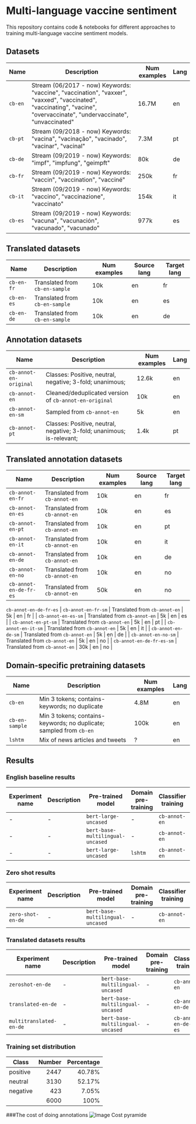 # Multi-language vaccine sentiment

This repository contains code & notebooks for different approaches to training multi-language vaccine sentiment models.

## Datasets

| Name          | Description           | Num examples  | Lang |
| ------------- | --------------------- | ------------- | ---- |
| `cb-en` | Stream (06/2017 - now) Keywords: "vaccine", "vaccination", "vaxxer", "vaxxed", "vaccinated", "vaccinating", "vacine", "overvaccinate", "undervaccinate", "unvaccinated" | 16.7M | en |
| `cb-pt` | Stream (09/2018 - now) Keywords: "vacina", "vacinação", "vacinado", "vacinar", "vacinal" | 7.3M | pt |
| `cb-de` | Stream (09/2019 - now) Keywords: "impf", "impfung", "geimpft" | 80k | de |
| `cb-fr` | Stream (09/2019 - now) Keywords: "vaccin", "vaccination", "vacciné" | 250k | fr |
| `cb-it` | Stream (09/2019 - now) Keywords: "vaccino", "vaccinazione", "vaccinato" | 154k | it |
| `cb-es` | Stream (09/2019 - now) Keywords: "vacuna", "vacunación", "vacunado", "vacunado" | 977k | es |

## Translated  datasets
| Name          | Description           | Num examples  | Source lang | Target lang |
| ------------- | --------------------- | ------------- | ---- |  ---- |
| `cb-en-fr` | Translated from `cb-en-sample`  | 10k | en | fr |
| `cb-en-es` | Translated from `cb-en-sample` | 10k | en | es |
| `cb-en-de` | Translated from `cb-en-sample` | 10k | en | de |


## Annotation datasets

| Name          | Description           | Num examples  | Lang |
| ------------- | --------------------- | ------------- | ---- |
| `cb-annot-en-original` | Classes: Positive, neutral, negative; 3-fold; unanimous; | 12.6k | en |
| `cb-annot-en` | Cleaned/deduplicated version of `cb-annot-en-original` | 10k | en |
| `cb-annot-en-sm` | Sampled from `cb-annot-en` | 5k | en |
| `cb-annot-pt` | Classes: Positive, neutral, negative; 3-fold; unanimous; is-relevant;  | 1.4k | pt |


## Translated annotation datasets

| Name          | Description           | Num examples  | Source lang | Target lang |
| ------------- | --------------------- | ------------- | ---- |  ---- |
| `cb-annot-en-fr` | Translated from `cb-annot-en`  | 10k | en | fr |
| `cb-annot-en-es` | Translated from `cb-annot-en` | 10k | en | es |
| `cb-annot-en-pt` | Translated from `cb-annot-en` | 10k | en | pt |
| `cb-annot-en-it` | Translated from `cb-annot-en` | 10k | en | it |
| `cb-annot-en-de` | Translated from `cb-annot-en` | 10k | en | de |
| `cb-annot-en-no` | Translated from `cb-annot-en` | 10k | en | no |
| `cb-annot-en-de-fr-es` | Translated from `cb-annot-en` | 50k | en | no |

`cb-annot-en-de-fr-es`
| `cb-annot-en-fr-sm` | Translated from `cb-annot-en`  | 5k | en | fr |
| `cb-annot-en-es-sm` | Translated from `cb-annot-en` | 5k | en | es |
| `cb-annot-en-pt-sm` | Translated from `cb-annot-en` | 5k | en | pt |
| `cb-annot-en-it-sm` | Translated from `cb-annot-en` | 5k | en | it |
| `cb-annot-en-de-sm` | Translated from `cb-annot-en` | 5k | en | de |
| `cb-annot-en-no-sm` | Translated from `cb-annot-en` | 5k | en | no |
| `cb-annot-en-de-fr-es-sm` | Translated from `cb-annot-en` | 30k | en | no |


## Domain-specific pretraining datasets

| Name          | Description           | Num examples  | Lang |
| ------------- | --------------------- | ------------- | ---- |
| `cb-en` | Min 3 tokens; contains-keywords; no duplicate  | 4.8M | en |
| `cb-en-sample` | Min 3 tokens; contains-keywords; no duplicate; sampled from `cb-en`  | 100k | en |
| `lshtm` | Mix of news articles and tweets   | ? | en |



## Results

### English baseline results

| Experiment name          | Description | Pre-trained model | Domain pre-training | Classifier training | Accuracy | F1-macro |
| ------------- | ------------| ------------------| ------------------- | ------------------- |  ------- | -------- |
| - | - | `bert-large-uncased`  | - | `cb-annot-en` | 89.1% | ? |
| - | - | `bert-base-multilingual-uncased`  | - | `cb-annot-en` | 84% | ? |
| - | - | `bert-large-uncased` | `lshtm` | `cb-annot-en` | 92% | ? |

### Zero shot results

| Experiment name | Description | Pre-trained model | Domain pre-training | Classifier training | Evaluation dataset | Accuracy | F1-macro |
| ------------- | ------------| ------------------| ------------------- | ------------------- |  ------- | -------- | -------- |
| `zero-shot-en-de` | - | `bert-base-multilingual-uncased`  | - | `cb-annot-en` | `cb-annot-de` | - | - |


### Translated datasets results

| Experiment name | Description | Pre-trained model | Domain pre-training | Classifier training | Evaluation dataset | Accuracy | F1-macro |
| ------------- | ------------| ------------------| ------------------- | ------------------- |  ------- | -------- | -------- |
| `zeroshot-en-de` | - | `bert-base-multilingual-uncased`  | - | `cb-annot-en` | `cb-annot-de` | - | - |
| `translated-en-de` | - | `bert-base-multilingual-uncased`  | - | `cb-annot-en-de` | `cb-annot-de` | - | - |
| `multitranslated-en-de` | - | `bert-base-multilingual-uncased`  | - | `cb-annot-en-de-fr-es` | `cb-annot-de` | - | - |

### Training set distribution
| Class | Number | Percentage |
| ------------- | -----------:| -----------------:|
| positive	| 2447| 	40.78%| 
| neutral	| 3130	| 52.17%| 
| negative	| 423	| 7.05%| 
| 	| 6000	| 100%| 

###The cost of doing annotations
![Image Cost pyramide]('https://raw.githubusercontent.com/salathegroup/multi-lang-vaccine-sentiment/master/static/pyramid.png')
